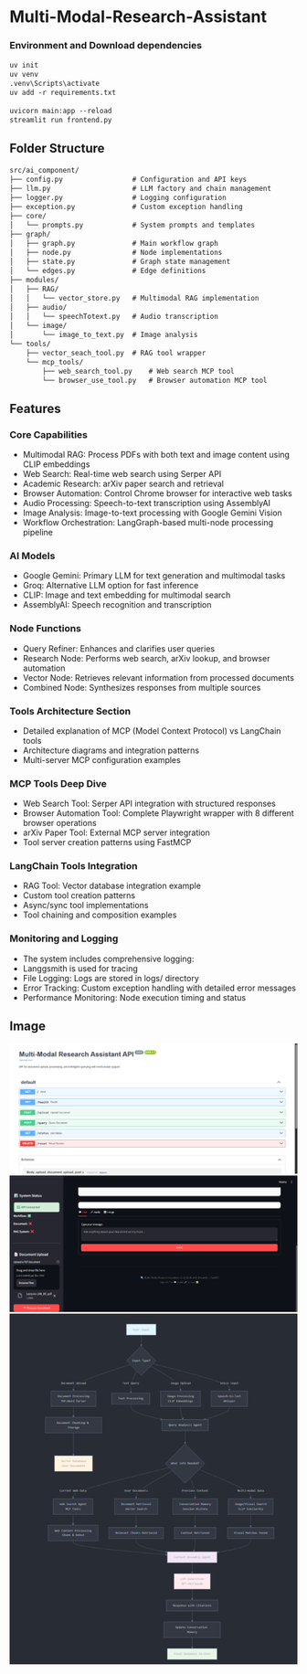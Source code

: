 # Multi-Modal-Research-Assistant

### Environment and Download dependencies
```
uv init
uv venv
.venv\Scripts\activate
uv add -r requirements.txt

uvicorn main:app --reload
streamlit run frontend.py
```

## Folder Structure
```
src/ai_component/
├── config.py                 # Configuration and API keys
├── llm.py                    # LLM factory and chain management
├── logger.py                 # Logging configuration
├── exception.py              # Custom exception handling
├── core/
│   └── prompts.py            # System prompts and templates
├── graph/
│   ├── graph.py              # Main workflow graph
│   ├── node.py               # Node implementations
│   ├── state.py              # Graph state management
│   └── edges.py              # Edge definitions
├── modules/
│   ├── RAG/
│   │   └── vector_store.py   # Multimodal RAG implementation
│   ├── audio/
│   │   └── speechTotext.py   # Audio transcription
│   └── image/
│       └── image_to_text.py  # Image analysis
└── tools/
    ├── vector_seach_tool.py  # RAG tool wrapper
    └── mcp_tools/
        ├── web_search_tool.py    # Web search MCP tool
        └── browser_use_tool.py   # Browser automation MCP tool
```


## Features

### Core Capabilities
- Multimodal RAG: Process PDFs with both text and image content using CLIP embeddings
- Web Search: Real-time web search using Serper API
- Academic Research: arXiv paper search and retrieval
- Browser Automation: Control Chrome browser for interactive web tasks
- Audio Processing: Speech-to-text transcription using AssemblyAI
- Image Analysis: Image-to-text processing with Google Gemini Vision
- Workflow Orchestration: LangGraph-based multi-node processing pipeline

### AI Models
- Google Gemini: Primary LLM for text generation and multimodal tasks
- Groq: Alternative LLM option for fast inference
- CLIP: Image and text embedding for multimodal search
- AssemblyAI: Speech recognition and transcription

### Node Functions
- Query Refiner: Enhances and clarifies user queries
- Research Node: Performs web search, arXiv lookup, and browser automation
- Vector Node: Retrieves relevant information from processed documents
- Combined Node: Synthesizes responses from multiple sources

###  Tools Architecture Section
- Detailed explanation of MCP (Model Context Protocol) vs LangChain tools
- Architecture diagrams and integration patterns
- Multi-server MCP configuration examples

### MCP Tools Deep Dive
- Web Search Tool: Serper API integration with structured responses
- Browser Automation Tool: Complete Playwright wrapper with 8 different browser operations
- arXiv Paper Tool: External MCP server integration
- Tool server creation patterns using FastMCP

### LangChain Tools Integration

- RAG Tool: Vector database integration example
- Custom tool creation patterns
- Async/sync tool implementations
- Tool chaining and composition examples


### Monitoring and Logging
- The system includes comprehensive logging:
- Langgsmith is used for tracing
- File Logging: Logs are stored in logs/ directory
- Error Tracking: Custom exception handling with detailed error messages
- Performance Monitoring: Node execution timing and status

## Image
<img src="images/backend.png" alt="frontend Image" width="600"/>
<img src="images/frontend.png" alt="frontend Image" width="600"/>
<img src="images\image.png" alt="frontend Image" width="600"/>
